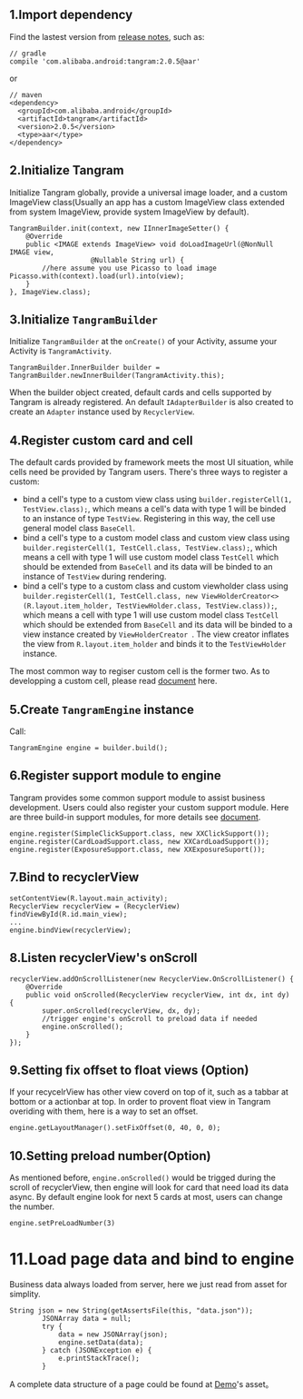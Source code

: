 ## 1.Import dependency

Find the lastest version from [release notes](https://github.com/alibaba/Tangram-Android/releases), such as:

```
// gradle
compile 'com.alibaba.android:tangram:2.0.5@aar'
```

or

```
// maven
<dependency>
  <groupId>com.alibaba.android</groupId>
  <artifactId>tangram</artifactId>
  <version>2.0.5</version>
  <type>aar</type>
</dependency>
```

## 2.Initialize Tangram

Initialize Tangram globally, provide a universal image loader, and a custom ImageView class(Usually an app has a custom ImageView class extended from system ImageView, provide system ImageView by default).

```
TangramBuilder.init(context, new IInnerImageSetter() {
	@Override
	public <IMAGE extends ImageView> void doLoadImageUrl(@NonNull IMAGE view,
                    @Nullable String url) {
		//here assume you use Picasso to load image                		Picasso.with(context).load(url).into(view);
	}
}, ImageView.class);
```

## 3.Initialize ```TangramBuilder```

Initialize ```TangramBuilder``` at the ```onCreate()``` of your Activity, assume your Activity is ```TangramActivity```.

```
TangramBuilder.InnerBuilder builder = TangramBuilder.newInnerBuilder(TangramActivity.this);
```

When the builder object created, default cards and cells supported by Tangram is already registered. An default ```IAdapterBuilder``` is also created to create an ```Adapter``` instance used by ```RecyclerView```.

## 4.Register custom card and cell

The default cards provided by framework meets the most UI situation, while cells need be provided by Tangram users.  There's three ways to register a custom:

+ bind a cell's type to a custom view class using ```builder.registerCell(1, TestView.class);```, which means a cell's data with type 1 will be binded to an instance of type ```TestView```. Registering in this way, the cell use general model class ```BaseCell```.
+ bind a cell's type to a custom model class and custom view class using ```builder.registerCell(1, TestCell.class, TestView.class);```, which means a cell with type 1 will use custom model class ```TestCell``` which should be extended from ```BaseCell``` and its data will be binded to an instance of ```TestView``` during rendering.
+ bind a cell's type to a custom class and custom viewholder class using ```builder.registerCell(1, TestCell.class, new ViewHolderCreator<>(R.layout.item_holder, TestViewHolder.class, TestView.class));```, which means a cell with type 1 will use custom model class ```TestCell``` which should be extended from ```BaseCell``` and its data will be binded to a view instance created by ```ViewHolderCreator ```. The view creator inflates the view from ```R.layout.item_holder``` and binds it to the ```TestViewHolder``` instance.

The most common way to regiser custom cell is the former two. As to developping a custom cell, please read [document]() here.

## 5.Create ```TangramEngine``` instance

Call:

```
TangramEngine engine = builder.build();
```

## 6.Register support module to engine

Tangram provides some common support module to assist business development. Users could also register your custom support module. Here are three build-in support modules, for more details see [document]().

```
engine.register(SimpleClickSupport.class, new XXClickSupport());
engine.register(CardLoadSupport.class, new XXCardLoadSupport());
engine.register(ExposureSupport.class, new XXExposureSuport());
```

## 7.Bind to recyclerView

```
setContentView(R.layout.main_activity);
RecyclerView recyclerView = (RecyclerView) findViewById(R.id.main_view);
...
engine.bindView(recyclerView);
```

## 8.Listen recyclerView's onScroll

```
recyclerView.addOnScrollListener(new RecyclerView.OnScrollListener() {
	@Override
	public void onScrolled(RecyclerView recyclerView, int dx, int dy) {
		super.onScrolled(recyclerView, dx, dy);
		//trigger engine's onScroll to preload data if needed
		engine.onScrolled();
	}
});
```

## 9.Setting fix offset to float views (Option)

If your recycelrView has other view coverd on top of it, such as a tabbar at bottom or a actionbar at top. In order to provent float view in Tangram overiding with them, here is a way to set an offset.

```
engine.getLayoutManager().setFixOffset(0, 40, 0, 0);
```

## 10.Setting preload number(Option)

As mentioned before, ```engine.onScrolled()``` would be trigged during the scroll of recyclerView, then engine will look for card that need load its data async. By default engine look for next 5 cards at most, users can change the number.

```
engine.setPreLoadNumber(3)
```

# 11.Load page data and bind to engine

Business data always loaded from server, here we just read from asset for simplity.

```
String json = new String(getAssertsFile(this, "data.json"));
        JSONArray data = null;
        try {
            data = new JSONArray(json);
            engine.setData(data);
        } catch (JSONException e) {
            e.printStackTrace();
        }
```

A complete data structure of a page could be found at [Demo](https://github.com/alibaba/Tangram-Android/tree/master/examples)'s asset。
